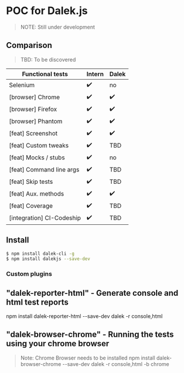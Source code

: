 # POC for Dalek.js
> NOTE: Still under development

## Comparison
> TBD: To be discovered

| Functional tests          | Intern              | Dalek
----------------------------|---------------------|-----------
| Selenium                  | :heavy_check_mark:  | no
| [browser] Chrome          | :heavy_check_mark:  | :heavy_check_mark:
| [browser] Firefox         | :heavy_check_mark:  | :heavy_check_mark:
| [browser] Phantom         | :heavy_check_mark:  | :heavy_check_mark:
| [feat] Screenshot         | :heavy_check_mark:  | :heavy_check_mark:
| [feat] Custom tweaks      | :heavy_check_mark:  | TBD
| [feat] Mocks / stubs      | :heavy_check_mark:  | no
| [feat] Command line args  | :heavy_check_mark:  | TBD
| [feat] Skip tests         | :heavy_check_mark:  | TBD
| [feat] Aux. methods       | :heavy_check_mark:  | :heavy_check_mark:
| [feat] Coverage           | :heavy_check_mark:  | TBD
| [integration] CI-Codeship | :heavy_check_mark:  | TBD

## Install
```sh
$ npm install dalek-cli -g
$ npm install dalekjs --save-dev
```

### Custom plugins
## "dalek-reporter-html" - Generate console and html test reports
npm install dalek-reporter-html --save-dev
dalek <test-file-name> -r console,html


## "dalek-browser-chrome" - Running the tests using your chrome browser
> Note: Chrome Browser needs to be installed
npm install dalek-browser-chrome --save-dev
dalek <test-file-name> -r console,html -b chrome
